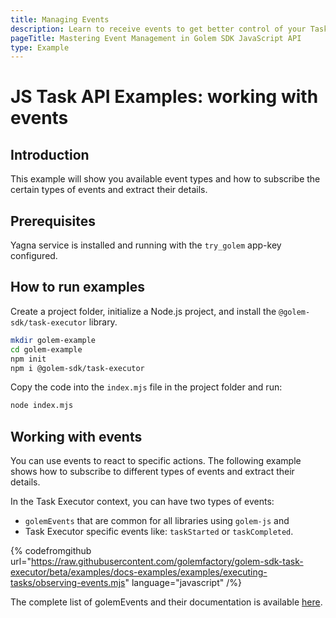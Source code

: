 ```yaml
---
title: Managing Events
description: Learn to receive events to get better control of your Tasks.
pageTitle: Mastering Event Management in Golem SDK JavaScript API
type: Example
---
```


# JS Task API Examples: working with events

## Introduction

This example will show you available event types and how to subscribe the certain types of events and extract their details.

## Prerequisites

Yagna service is installed and running with the `try_golem` app-key configured.

## How to run examples

Create a project folder, initialize a Node.js project, and install the `@golem-sdk/task-executor` library.

```bash
mkdir golem-example
cd golem-example
npm init
npm i @golem-sdk/task-executor
```

Copy the code into the `index.mjs` file in the project folder and run:

```bash
node index.mjs
```

## Working with events

You can use events to react to specific actions. The following example shows how to subscribe to different types of events and extract their details.

In the Task Executor context, you can have two types of events:

- `golemEvents` that are common for all libraries using `golem-js` and
- Task Executor specific events like: `taskStarted` or `taskCompleted`.

{% codefromgithub url="https://raw.githubusercontent.com/golemfactory/golem-sdk-task-executor/beta/examples/docs-examples/examples/executing-tasks/observing-events.mjs" language="javascript" /%}

The complete list of golemEvents and their documentation is available [here](https://docs.golem.network/docs/golem-js/reference/modules/events_events).
